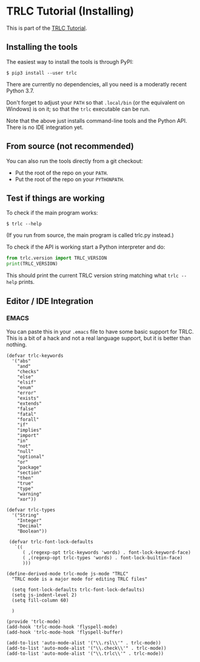 # TRLC Tutorial (Installing)

This is part of the [TRLC Tutorial](TUTORIAL.md).

## Installing the tools

The easiest way to install the tools is through PyPI:

```
$ pip3 install --user trlc
```

There are currently no dependencies, all you need is a moderatly
recent Python 3.7.

Don't forget to adjust your `PATH` so that `.local/bin` (or the
equivalent on Windows) is on it; so that the `trlc` executable can be
run.

Note that the above just installs command-line tools and the Python
API. There is no IDE integration yet.

## From source (not recommended)

You can also run the tools directly from a git checkout:

* Put the root of the repo on your `PATH`.
* Put the root of the repo on your `PYTHONPATH`.

## Test if things are working

To check if the main program works:

```
$ trlc --help
```

(If you run from source, the main program is called trlc.py instead.)

To check if the API is working start a Python interpreter and do:

```python
from trlc.version import TRLC_VERSION
print(TRLC_VERSION)
```

This should print the current TRLC version string matching what
`trlc --help` prints.

## Editor / IDE Integration

### EMACS

You can paste this in your `.emacs` file to have some basic support
for TRLC. This is a bit of a hack and not a real language support, but
it is better than nothing.

```emacs
(defvar trlc-keywords
  '("abs"
    "and"
    "checks"
    "else"
    "elsif"
    "enum"
    "error"
    "exists"
    "extends"
    "false"
    "fatal"
    "forall"
    "if"
    "implies"
    "import"
    "in"
    "not"
    "null"
    "optional"
    "or"
    "package"
    "section"
    "then"
    "true"
    "type"
    "warning"
    "xor"))

(defvar trlc-types
  '("String"
    "Integer"
    "Decimal"
    "Boolean"))

 (defvar trlc-font-lock-defaults
   `((
      ( ,(regexp-opt trlc-keywords 'words) . font-lock-keyword-face)
      ( ,(regexp-opt trlc-types 'words) . font-lock-builtin-face)
      )))

(define-derived-mode trlc-mode js-mode "TRLC"
  "TRLC mode is a major mode for editing TRLC files"

  (setq font-lock-defaults trlc-font-lock-defaults)
  (setq js-indent-level 2)
  (setq fill-column 60)

  )

(provide 'trlc-mode)
(add-hook 'trlc-mode-hook 'flyspell-mode)
(add-hook 'trlc-mode-hook 'flyspell-buffer)

(add-to-list 'auto-mode-alist '("\\.rsl\\'" . trlc-mode))
(add-to-list 'auto-mode-alist '("\\.check\\'" . trlc-mode))
(add-to-list 'auto-mode-alist '("\\.trlc\\'" . trlc-mode))
```
